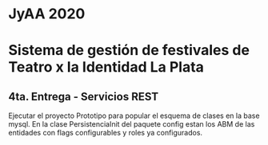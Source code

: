 # JyAA 2020
# Sistema de gestión de festivales de Teatro x la Identidad La Plata

## 4ta. Entrega - Servicios REST

Ejecutar el proyecto Prototipo para popular el esquema de clases en la base mysql.
En la clase PersistenciaInit del paquete config estan los ABM de las entidades con flags configurables y roles ya configurados.